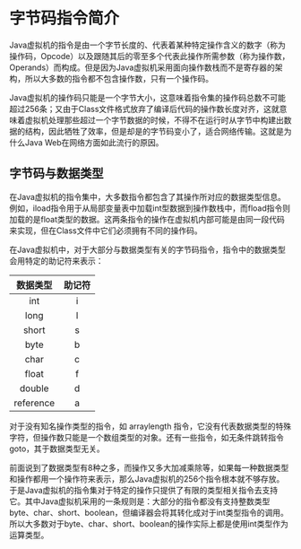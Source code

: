 # 字节码指令简介

Java虚拟机的指令是由一个字节长度的、代表着某种特定操作含义的数字（称为操作码，Opcode）以及跟随其后的零至多个代表此操作所需参数（称为操作数，Operands）而构成。但是因为Java虚拟机采用面向操作数栈而不是寄存器的架构，所以大多数的指令都不包含操作数，只有一个操作码。

Java虚拟机的操作码只能是一个字节大小，这意味着指令集的操作码总数不可能超过256条；又由于Class文件格式放弃了编译后代码的操作数长度对齐，这就意味着虚拟机处理那些超过一个字节数据的时候，不得不在运行时从字节中构建出数据的结构，因此牺牲了效率，但是却是的字节码变小了，适合网络传输。这就是为什么Java Web在网络方面如此流行的原因。

## 字节码与数据类型

在Java虚拟机的指令集中，大多数指令都包含了其操作所对应的数据类型信息。例如，iload指令用于从局部变量表中加载int型数据到操作数栈中，而fload指令则加载的是float类型的数据。这两条指令的操作在虚拟机内部可能是由同一段代码来实现，但在Class文件中它们必须拥有不同的操作码。

在Java虚拟机中，对于大部分与数据类型有关的字节码指令，指令中的数据类型会用特定的助记符来表示：

|数据类型|助记符|
|:---:|:---:|
|int|i|
|long|l|
|short|s|
|byte|b|
|char|c|
|float|f|
|double|d|
|reference|a|

对于没有知名操作类型的指令，如 arraylength 指令，它没有代表数据类型的特殊字符，但操作数只能是一个数组类型的对象。还有一些指令，如无条件跳转指令goto，其于数据类型无关。

前面说到了数据类型有8种之多，而操作又多大加减乘除等，如果每一种数据类型和操作都用一个操作符来表示，那么Java虚拟机的256个指令根本就不够存放。于是Java虚拟机的指令集对于特定的操作只提供了有限的类型相关指令去支持它。其中Java虚拟机采用的一条规则是：大部分的指令都没有支持整数类型byte、char、short、boolean，但编译器会将其转化成对于int类型指令的调用。所以大多数对于byte、char、short、boolean的操作实际上都是使用int类型作为运算类型。

